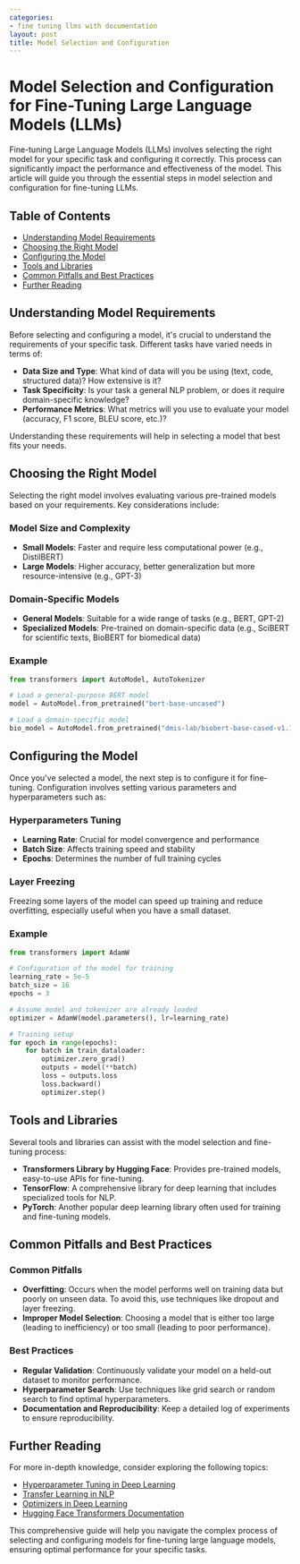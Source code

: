```yaml
---
categories:
- fine tuning llms with documentation
layout: post
title: Model Selection and Configuration
---
```


# Model Selection and Configuration for Fine-Tuning Large Language Models (LLMs)

Fine-tuning Large Language Models (LLMs) involves selecting the right model for your specific task and configuring it correctly. This process can significantly impact the performance and effectiveness of the model. This article will guide you through the essential steps in model selection and configuration for fine-tuning LLMs.

## Table of Contents
- [Understanding Model Requirements](#understanding-model-requirements)
- [Choosing the Right Model](#choosing-the-right-model)
- [Configuring the Model](#configuring-the-model)
- [Tools and Libraries](#tools-and-libraries)
- [Common Pitfalls and Best Practices](#common-pitfalls-and-best-practices)
- [Further Reading](#further-reading)

## Understanding Model Requirements

Before selecting and configuring a model, it's crucial to understand the requirements of your specific task. Different tasks have varied needs in terms of:

- **Data Size and Type**: What kind of data will you be using (text, code, structured data)? How extensive is it?
- **Task Specificity**: Is your task a general NLP problem, or does it require domain-specific knowledge?
- **Performance Metrics**: What metrics will you use to evaluate your model (accuracy, F1 score, BLEU score, etc.)?

Understanding these requirements will help in selecting a model that best fits your needs.

## Choosing the Right Model

Selecting the right model involves evaluating various pre-trained models based on your requirements. Key considerations include:

### Model Size and Complexity

- **Small Models**: Faster and require less computational power (e.g., DistilBERT)
- **Large Models**: Higher accuracy, better generalization but more resource-intensive (e.g., GPT-3)

### Domain-Specific Models

- **General Models**: Suitable for a wide range of tasks (e.g., BERT, GPT-2)
- **Specialized Models**: Pre-trained on domain-specific data (e.g., SciBERT for scientific texts, BioBERT for biomedical data)

### Example

```python
from transformers import AutoModel, AutoTokenizer

# Load a general-purpose BERT model
model = AutoModel.from_pretrained("bert-base-uncased")

# Load a domain-specific model
bio_model = AutoModel.from_pretrained("dmis-lab/biobert-base-cased-v1.1")
```

## Configuring the Model

Once you've selected a model, the next step is to configure it for fine-tuning. Configuration involves setting various parameters and hyperparameters such as:

### Hyperparameters Tuning

- **Learning Rate**: Crucial for model convergence and performance
- **Batch Size**: Affects training speed and stability
- **Epochs**: Determines the number of full training cycles

### Layer Freezing

Freezing some layers of the model can speed up training and reduce overfitting, especially useful when you have a small dataset.

### Example

```python
from transformers import AdamW

# Configuration of the model for training
learning_rate = 5e-5
batch_size = 16
epochs = 3

# Assume model and tokenizer are already loaded
optimizer = AdamW(model.parameters(), lr=learning_rate)

# Training setup
for epoch in range(epochs):
    for batch in train_dataloader:
        optimizer.zero_grad()
        outputs = model(**batch)
        loss = outputs.loss
        loss.backward()
        optimizer.step()
```

## Tools and Libraries

Several tools and libraries can assist with the model selection and fine-tuning process:

- **Transformers Library by Hugging Face**: Provides pre-trained models, easy-to-use APIs for fine-tuning.
- **TensorFlow**: A comprehensive library for deep learning that includes specialized tools for NLP.
- **PyTorch**: Another popular deep learning library often used for training and fine-tuning models.

## Common Pitfalls and Best Practices

### Common Pitfalls

- **Overfitting**: Occurs when the model performs well on training data but poorly on unseen data. To avoid this, use techniques like dropout and layer freezing.
- **Improper Model Selection**: Choosing a model that is either too large (leading to inefficiency) or too small (leading to poor performance).

### Best Practices

- **Regular Validation**: Continuously validate your model on a held-out dataset to monitor performance.
- **Hyperparameter Search**: Use techniques like grid search or random search to find optimal hyperparameters.
- **Documentation and Reproducibility**: Keep a detailed log of experiments to ensure reproducibility.

## Further Reading

For more in-depth knowledge, consider exploring the following topics:

- [Hyperparameter Tuning in Deep Learning](https://en.wikipedia.org/wiki/Hyperparameter_optimization)
- [Transfer Learning in NLP](https://en.wikipedia.org/wiki/Transfer_learning)
- [Optimizers in Deep Learning](https://en.wikipedia.org/wiki/Stochastic_gradient_descent)
- [Hugging Face Transformers Documentation](https://huggingface.co/transformers/)

This comprehensive guide will help you navigate the complex process of selecting and configuring models for fine-tuning large language models, ensuring optimal performance for your specific tasks.